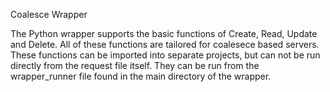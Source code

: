 Coalesce Wrapper

The Python wrapper supports the basic functions of Create, Read, Update and Delete. 
All of these functions are tailored for coalesece based servers.
These functions can be imported into separate projects, but can not be run directly from the 
request file itself. They can be run from the wrapper_runner file found in the main directory 
of the wrapper.

